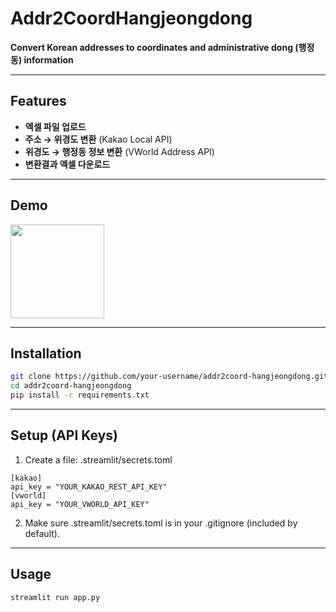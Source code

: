 # Addr2CoordHangjeongdong

**Convert Korean addresses to coordinates and administrative dong (행정동) information**

---

## Features

- **엑셀 파일 업로드**
- **주소 → 위경도 변환** (Kakao Local API)
- **위경도 → 행정동 정보 변환** (VWorld Address API)
- **변환결과 엑셀 다운로드**

---

## Demo

<img src="https://streamlit.io/images/brand/streamlit-logo-secondary-colormark-darktext.png" width="150"/>

> 

---

## Installation

```bash
git clone https://github.com/your-username/addr2coord-hangjeongdong.git
cd addr2coord-hangjeongdong
pip install -r requirements.txt
```

---

## Setup (API Keys)

1. Create a file: .streamlit/secrets.toml
```
[kakao]
api_key = "YOUR_KAKAO_REST_API_KEY"
[vworld]
api_key = "YOUR_VWORLD_API_KEY"
```

2. Make sure .streamlit/secrets.toml is in your .gitignore (included by default).

---

##  Usage
```
streamlit run app.py
```
